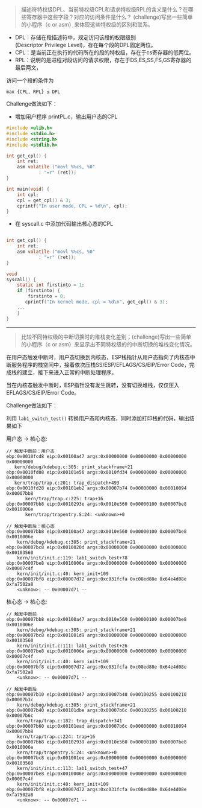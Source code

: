 >描述符特权级DPL、当前特权级CPL和请求特权级RPL的含义是什么？在哪些寄存器中这些字段？对应的访问条件是什么？ (challenge)写出一些简单的小程序（c or asm）来体现这些特权级的区别和联系。

- DPL：存储在段描述符中，规定访问该段的权限级别(Descriptor Privilege Level)，存在每个段的DPL固定两位。
- CPL：是当前正在执行的代码所在的段的特权级，存在于cs寄存器的低两位。
- RPL：说明的是进程对段访问的请求权限，存在于DS,ES,SS,FS,GS寄存器的最后两文，

访问一个段的条件为
	
	max {CPL, RPL} ≤ DPL

Challenge做法如下：

- 增加用户程序 printPL.c，输出用户态的CPL

```c
#include <ulib.h>
#include <stdio.h>
#include <string.h>
#include <stdlib.h>

int get_cpl() {
	int ret;
	asm volatile ("movl %%cs, %0"
			: "=r" (ret));
}

int main(void) {
	int cpl;
	cpl = get_cpl() & 3;
	cprintf("In user mode, CPL = %d\n", cpl);
}

```

- 在 syscall.c 中添加代码输出核心态的CPL

```c

int get_cpl() {
	int ret;
	asm volatile ("movl %%cs, %0"
			: "=r" (ret));
}

void
syscall() {
    static int firstinto = 1;
    if (firstinto) {
    	firstinto = 0;
       cprintf("In kernel mode, cpl = %d\n", get_cpl() & 3);
    ...
    }
}

```

---

> 比较不同特权级的中断切换时的堆栈变化差别；(challenge)写出一些简单的小程序（c or asm）来显示出不同特权级的的中断切换的堆栈变化情况。


在用户态触发中断时，用户态切换到内核态，ESP栈指针从用户态指向了内核态中断服务程序的栈空间中，接着依次压栈SS/ESP/EFLAGS/CS/EIP/Error Code，完成栈的建立，接下来进入正常的中断处理程序。

当在内核态触发中断时，ESP指针没有发生跳转，没有切换堆栈，仅仅压入EFLAGS/CS/EIP/Error Code。

Challenge做法如下：

利用 `lab1_switch_test()` 转换用户态和内核态，同时添加打印栈的代码，输出结果如下

用户态 -> 核心态:

	// 触发中断前：用户态
	ebp:0x0010fcd8 eip:0x00100a47 args:0x00000000 0x00000000 0x00000000 0x00000000 
	   kern/debug/kdebug.c:305: print_stackframe+21
	ebp:0x0010fd08 eip:0x00101e56 args:0x0010fd34 0x00000000 0x00000000 0x00000000 
	   kern/trap/trap.c:201: trap_dispatch+493
	ebp:0x0010fd28 eip:0x00101eb2 args:0x00007b74 0x00000000 0x00010094 0x00007bb8 
           kern/trap/trap.c:225: trap+16
	ebp:0x00007bb8 eip:0x0010293e args:0x0010e560 0x00000100 0x00007be8 0x0010006e 
           kern/trap/trapentry.S:24: <unknown>+0

	// 触发中断后：核心态
	ebp:0x00007bb8 eip:0x00100a47 args:0x0010e560 0x00000100 0x00007be8 0x0010006e 
	    kern/debug/kdebug.c:305: print_stackframe+21
	ebp:0x00007bc8 eip:0x0010020d args:0x00000000 0x00000000 0x00000000 0x00103560 
	    kern/init/init.c:119: lab1_switch_test+78
	ebp:0x00007be8 eip:0x0010006e args:0x00000000 0x00000000 0x00000000 0x00007c4f 
	    kern/init/init.c:40: kern_init+109
	ebp:0x00007bf8 eip:0x00007d72 args:0xc031fcfa 0xc08ed88e 0x64e4d08e 0xfa7502a8 
	    <unknow>: -- 0x00007d71 --

	
	
核心态 -> 核心态:

	// 触发中断前
	ebp:0x00007bb8 eip:0x00100a47 args:0x0010e560 0x00000100 0x00007be8 0x0010006e 
	    kern/debug/kdebug.c:305: print_stackframe+21
	ebp:0x00007bc8 eip:0x001001d9 args:0x00000000 0x00000000 0x00000000 0x00103560 
	    kern/init/init.c:111: lab1_switch_test+26
	ebp:0x00007be8 eip:0x0010006e args:0x00000000 0x00000000 0x00000000 0x00007c4f 
	    kern/init/init.c:40: kern_init+109
	ebp:0x00007bf8 eip:0x00007d72 args:0xc031fcfa 0xc08ed88e 0x64e4d08e 0xfa7502a8 
	    <unknow>: -- 0x00007d71 --

	// 触发中断后
	ebp:0x00007b10 eip:0x00100a47 args:0x00007b48 0x00100255 0x00100210 0x00007b3c 
	    kern/debug/kdebug.c:305: print_stackframe+21
	ebp:0x00007b40 eip:0x00101dbe args:0x00007b6c 0x00100255 0x00100210 0x00007b6c 
	    kern/trap/trap.c:182: trap_dispatch+341
	ebp:0x00007b60 eip:0x00101ead args:0x00007b6c 0x00000000 0x00010094 0x00007bb8 
	    kern/trap/trap.c:224: trap+16
	ebp:0x00007bb8 eip:0x00102939 args:0x0010e560 0x00000100 0x00007be8 0x0010006e 
	    kern/trap/trapentry.S:24: <unknown>+0
	ebp:0x00007bc8 eip:0x001001ee args:0x00000000 0x00000000 0x00000000 0x00103560 
	    kern/init/init.c:113: lab1_switch_test+47
	ebp:0x00007be8 eip:0x0010006e args:0x00000000 0x00000000 0x00000000 0x00007c4f 
	    kern/init/init.c:40: kern_init+109
	ebp:0x00007bf8 eip:0x00007d72 args:0xc031fcfa 0xc08ed88e 0x64e4d08e 0xfa7502a8 
	    <unknow>: -- 0x00007d71 --
